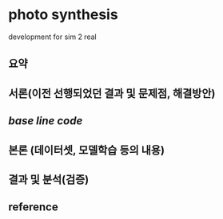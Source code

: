 # photo synthesis
development for sim 2 real 


## 요약


## 서론(이전 선행되었던 결과 및 문제점, 해결방안)


## *base line code*


## 본론 (데이터셋, 모델학습 등의 내용)

 
## 결과 및 분석(검증)


## reference

